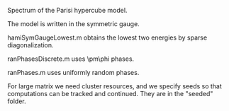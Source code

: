 Spectrum of the Parisi hypercube model.

The model is written in the symmetric gauge.

hamiSymGaugeLowest.m obtains the lowest two energies by sparse diagonalization.

ranPhasesDiscrete.m uses \pm\phi phases.

ranPhases.m uses uniformly random phases.

For large matrix we need cluster resources, and we specify seeds so that computations can be tracked and continued.  They are in the "seeded" folder.
